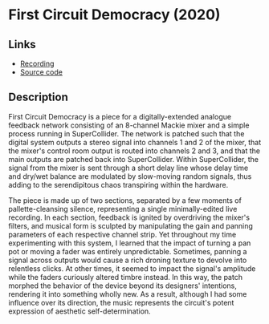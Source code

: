 # First Circuit Democracy (2020)

## Links
* [Recording](https://soundcloud.com/ian-macdougald/the-first-circuit-democracy)
* [Source code](https://github.com/ianmacdougald/portfolio/blob/gh-pages/first_circuit_democracy/first_circuit_democracy.scd)

## Description

First Circuit Democracy is a piece for a digitally-extended analogue feedback network consisting of an 8-channel Mackie mixer and a simple process running in SuperCollider. The network is patched such that the digital system outputs a stereo signal into channels 1 and 2 of the mixer, that the mixer's control room output is routed into channels 2 and 3, and that the main outputs are patched back into SuperCollider. Within SuperCollider, the signal from the mixer is sent through a short delay line whose delay time and dry/wet balance are modulated by slow-moving random signals, thus adding to the serendipitous chaos transpiring within the hardware. 

The piece is made up of two sections, separated by a few moments of pallette-cleansing silence, representing a single minimally-edited live recording. In each section, feedback is ignited by overdriving the mixer's filters, and musical form is sculpted by manipulating the gain and panning parameters of each respective channel strip. Yet throughout my time experimenting with this system, I learned that the impact of turning a pan pot or moving a fader was entirely unpredictable. Sometimes, panning a signal across outputs would cause a rich droning texture to devolve into relentless clicks. At other times, it seemed to impact the signal's amplitude while the faders curiously altered timbre instead. In this way, the patch morphed the behavior of the device beyond its designers' intentions, rendering it into something wholly new. As a result, although I had some influence over its direction, the music represents the circuit's potent expression of aesthetic self-determination.
